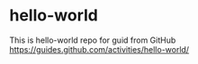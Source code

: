 # hello-world
This is hello-world repo for guid from GitHub https://guides.github.com/activities/hello-world/ 
